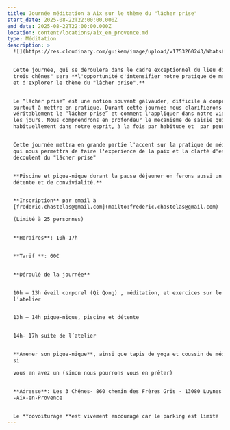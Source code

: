 ```yaml
---
title: Journée méditation à Aix sur le thème du "lâcher prise"
start_date: 2025-08-22T22:00:00.000Z
end_date: 2025-08-22T22:00:00.000Z
location: content/locations/aix_en_provence.md
type: Méditation
description: >
  ![](https://res.cloudinary.com/guikem/image/upload/v1753260243/WhatsApp_Image_2025-07-19_%C3%A0_14.30.12_b03e64d9_rft5db.jpg)


  Cette journée, qui se déroulera dans le cadre exceptionnel du lieu dit "les
  trois chênes" sera **l'opportunité d'intensifier notre pratique de méditation
  et d'explorer le thème du "lâcher prise".**


  Le “lâcher prise” est une notion souvent galvauder, difficile à comprendre et
  surtout à mettre en pratique. Durant cette journée nous clarifierons ce qu'est
  véritablement le “lâcher prise” et comment l'appliquer dans notre vie de tous
  les jours. Nous comprendrons en profondeur le mécanisme de saisie qui s'opère
  habituellement dans notre esprit, à la fois par habitude et  par peur.


  Cette journée mettra en grande partie l'accent sur la pratique de méditation
  qui nous permettra de faire l'expérience de la paix et la clarté d'esprit qui
  découlent du "lâcher prise"


  **Piscine et pique-nique durant la pause déjeuner en ferons aussi un moment de
  détente et de convivialité.**


  **Inscription** par email à
  [frederic.chastelas@gmail.com](mailto:frederic.chastelas@gmail.com)

  (Limité à 25 personnes)


  **Horaires**: 10h-17h


  **Tarif **: 60€


  **Déroulé de la journée**


  10h – 13h éveil corporel (Qi Qong) , méditation, et exercices sur le thème de
  l’atelier


  13h – 14h pique-nique, piscine et détente 


  14h- 17h suite de l’atelier


  **Amener son pique-nique**, ainsi que tapis de yoga et coussin de méditation
  si

  vous en avez un (sinon nous pourrons vous en prêter)


  **Adresse**: Les 3 Chênes- 860 chemin des Frères Gris - 13080 Luynes
  -Aix-en-Provence


  Le **covoiturage **est vivement encouragé car le parking est limité
---
```


